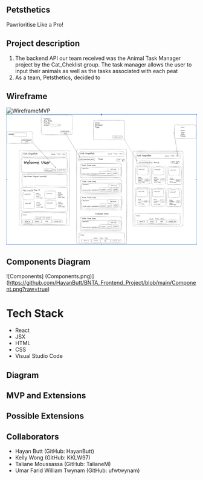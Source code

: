 
## Petsthetics 
Pawrioritise Like a Pro!


## Project description

<ol>

<li> The backend API our team received was the Animal Task Manager project by the Cat_Cheklist group. The task manager allows the user to input their animals as well as the tasks associated with each peat  </li>

<li> As a team, Petsthetics, decided to 

 </li>

</ol>

## Wireframe

![WireframeMVP](WireframeMVP.png)
![Wireframe.png](https://github.com/HayanButt/BNTA_Frontend_Project/blob/main/Wireframe.png?raw=true)

## Components Diagram

![Components] (Components.png)](https://github.com/HayanButt/BNTA_Frontend_Project/blob/main/Component.png?raw=true)

# Tech Stack
<ul>
    <li>React</li>
    <li>JSX</li>
    <li>HTML</li>
    <li>CSS</li>
    <li>Visual Studio Code</li>
</ul>

## Diagram

## MVP and Extensions


## Possible Extensions

## Collaborators
<ul>
    <li>Hayan Butt (GitHub: HayanButt) </li>
    <li>Kelly Wong (GitHub: KKLW97)</li>
    <li>Taliane Moussassa (GitHub: TalianeM)</li>
    <li>Umar Farid William Twynam (GitHub: ufwtwynam) </li>
</ul>
